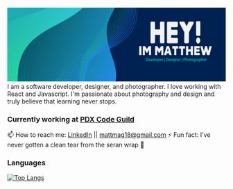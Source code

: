 ![alt text](gitHubHead-01-01.svg)
I am a software developer, designer, and photographer. I love working with React and Javascript. I'm passionate about photography and design and truly believe that learning never stops.

### Currently working at [PDX Code Guild](https://pdxcodeguild.com/?gclid=CjwKCAjw3pWDBhB3EiwAV1c5rP3IZ8XyXPRpPrj3m5nJAfxlmMbgw2Rg2JSPL2tL1uVJitmGOjQWnBoC6SIQAvD_BwE)

 📫 How to reach me: [LinkedIn](www.linkedin.com/in/matthewmagnotta) || mattmag18@gmail.com
 ⚡ Fun fact: I've never gotten a clean tear from the seran wrap 🤙
### Languages
[![Top Langs](https://github-readme-stats.vercel.app/api/top-langs/?username=mattmagnotta&layout=compact)](https://github.com/anuraghazra/github-readme-stats)



